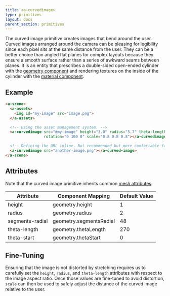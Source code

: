 ```yaml
---
title: <a-curvedimage>
type: primitives
layout: docs
parent_section: primitives
---
```



The curved image primitive creates images that bend around the user. Curved images arranged around the camera can be pleasing for legibility since each pixel sits at the same distance from the user. They can be a better choice than angled flat planes for complex layouts because they ensure a smooth surface rather than a series of awkward seams between planes. It is an entity that prescribes a double-sided open-ended cylinder with the [geometry component](../components/geometry.md) and rendering textures on the inside of the cylinder with the [material component](../components/material.md).

## Example

```html
<a-scene>
  <a-assets>
    <img id="my-image" src="image.png">
  </a-assets>

  <!-- Using the asset management system. -->
  <a-curvedimage src="#my-image" height="3.0" radius="5.7" theta-length="72"
                 rotation="0 100 0" scale="0.8 0.8 0.8"></a-curvedimage>

  <!-- Defining the URL inline. Not recommended but more comfortable for web developers. -->
  <a-curvedimage src="another-image.png"></a-curved-image>
</a-scene>
```

## Attributes

Note that the curved image primitive inherits common [mesh attributes](./mesh-attributes.md).

| Attribute       | Component Mapping       | Default Value   |
|-----------------|-------------------------|-----------------|
| height          | geometry.height         | 1               |
| radius          | geometry.radius         | 2               |
| segments-radial | geometry.segmentsRadial | 48              |
| theta-length    | geometry.thetaLength    | 270             |
| theta-start     | geometry.thetaStart     | 0               |

## Fine-Tuning

Ensuring that the image is not distorted by stretching requires us to carefully set the `height`, `radius`, and `theta-length` attributes with respect to the image aspect ratio. Once those values are fine-tuned to avoid distortion, `scale` can then be used to safely adjust the distance of the curved image relative to the user.

